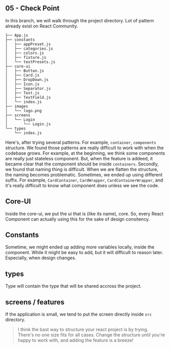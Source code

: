## 05 - Check Point

In this branch, we will walk through the project directory. Lot of pattern already exist on React Community.

```shell
├── App.js
├── constants
│   ├── appPreset.js
│   ├── categories.js
│   ├── colors.js
│   ├── fixture.js
│   └── textPresets.js
├── core-ui
│   ├── Button.js
│   ├── Card.js
│   ├── DropDown.js
│   ├── Icon.js
│   ├── Separator.js
│   ├── Text.js
│   ├── TextField.js
│   └── index.js
├── images
│   └── logo.png
├── screens
│   └── Login
│       └── Login.js
└── types
    └── index.js
```

Here's, after trying several patterns. For example, `container`, `components` structure. We found those patterns are really difficult to work with when the codebase grows. For example, at the beginning, we think some components are really just stateless component. But, when the feature is addeed, it became clear that the component should be inside `containers`. Secondly, we found that naming thing is difficult. When we are flatten the structure, the naming becomes problematic. Sometimes, we ended up using different suffix. For example, `CardContainer`, `CardWrapper`, `CardContainerWrapper`, and it's really difficult to know what component does unless we see the code.

## Core-UI

Inside the core-ui, we put the ui that is (like its name), core. So, every React Component can actually using this for the sake of design consitency.

## Constants

Sometime, we might ended up adding more variables locally, inside the component. While it might be easy to add, but it will difficult to reason later. Especially, when design changes.

## types

Type will contain the type that will be shared accross the project.

## screens / features

If the application is small, we tend to put the screen directly inside `src` directory.

> I think the bast way to structure your react project is by trying. There's no one size fits for all cases. Change the structure until you're happy to work with, and adding the feature is a breeze!
